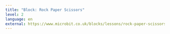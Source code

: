 ```yaml
---
title: "Block: Rock Paper Scissors"
level: 2
language: en
external: https://www.microbit.co.uk/blocks/lessons/rock-paper-scissors/activity
---
```

